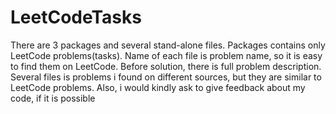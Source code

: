 # LeetCodeTasks
There are 3 packages and several stand-alone files. Packages contains only LeetCode problems(tasks). 
Name of each file is problem name, so it is easy to find them on LeetCode. Before solution, there is full problem description.
Several files is problems i found on different sources, but they are similar to LeetCode problems.
Also, i would kindly ask to give feedback about my code, if it is possible

